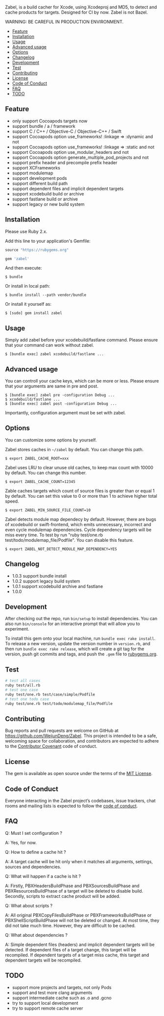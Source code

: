 Zabel, is a build cacher for Xcode, using Xcodeproj and MD5, to detect and cache products for targets. Designed for CI by now. Zabel is not Bazel. 

WARNING: BE CAREFUL IN PRODUCTION ENVIRONMENT.

- [Feature](https://github.com/WeijunDeng/Zabel#feature)
- [Installation](https://github.com/WeijunDeng/Zabel#installation)
- [Usage](https://github.com/WeijunDeng/Zabel#usage)
- [Advanced usage](https://github.com/WeijunDeng/Zabel#advanced-usage)
- [Options](https://github.com/WeijunDeng/Zabel#options)
- [Changelog](https://github.com/WeijunDeng/Zabel#changelog)
- [Development](https://github.com/WeijunDeng/Zabel#development)
- [Test](https://github.com/WeijunDeng/Zabel#test)
- [Contributing](https://github.com/WeijunDeng/Zabel#contributing)
- [License](https://github.com/WeijunDeng/Zabel#license)
- [Code of Conduct](https://github.com/WeijunDeng/Zabel#code-of-conduct)
- [FAQ](https://github.com/WeijunDeng/Zabel#faq)
- [TODO](https://github.com/WeijunDeng/Zabel#todo)

## Feature

- only support Cocoapods targets now
- support bundle / a / framework
- support C / C++ / Objective-C / Objective-C++ / Swift
- support Cocoapods option use_frameworks! :linkage => :dynamic and not
- support Cocoapods option use_frameworks! :linkage => :static and not
- support Cocoapods option use_modular_headers and not
- support Cocoapods option generate_multiple_pod_projects and not
- support prefix header and precompile prefix header
- support XCFrameworks
- support modulemap
- support development pods
- support different build path
- support dependent files and implicit dependent targets
- support xcodebuild build or archive
- support fastlane build or archive
- support legacy or new build system

## Installation

Please use Ruby 2.x.

Add this line to your application's Gemfile:

```ruby
source "https://rubygems.org"

gem 'zabel'
```

And then execute:

    $ bundle

Or install in local path:

    $ bundle install --path vendor/bundle

Or install it yourself as:

    $ [sudo] gem install zabel

## Usage

Simply add zabel before your xcodebuild/fastlane command. Please ensure that your command can work without zabel. 

    $ [bundle exec] zabel xcodebuild/fastlane ...

## Advanced usage

You can controll your cache keys, which can be more or less. Please ensure that your arguments are same in pre and post.

    $ [bundle exec] zabel pre -configuration Debug ...
    $ xcodebuild/fastlane ...
    $ [bundle exec] zabel post -configuration Debug ...

Importantly, configuration argument must be set with zabel.

## Options

You can customize some options by yourself.

Zabel stores caches in `~/zabel` by default. You can change this path.

    $ export ZABEL_CACHE_ROOT=xxx

Zabel uses LRU to clear unuse old caches, to keep max count with 10000 by default. You can change this number.

    $ export ZABEL_CACHE_COUNT=12345

Zable caches targets which count of source files is greater than or equal 1 by default. You can set this value to 0 or more than 1 to achieve higher total speed. 

    $ export ZABEL_MIN_SOURCE_FILE_COUNT=10

Zabel detects module map dependecy by default. However, there are bugs of xcodebuild or swift-frontend, which emits unnecessary, incorrect and even cycle modulemap dependencies. Cycle dependency targets will be miss every time. To test by run "ruby test/one.rb test/todo/modulemap_file/Podfile". You can disable this feature.

    $ export ZABEL_NOT_DETECT_MODULE_MAP_DEPENDENCY=YES

## Changelog

- 1.0.3 support bundle install
- 1.0.2 support legacy build system
- 1.0.1 support xcodebuild archive and fastlane
- 1.0.0

## Development

After checking out the repo, run `bin/setup` to install dependencies. You can also run `bin/console` for an interactive prompt that will allow you to experiment.

To install this gem onto your local machine, run `bundle exec rake install`. To release a new version, update the version number in `version.rb`, and then run `bundle exec rake release`, which will create a git tag for the version, push git commits and tags, and push the `.gem` file to [rubygems.org](https://rubygems.org).

## Test

```bash
# test all cases
ruby test/all.rb
# test one case
ruby test/one.rb test/case/simple/Podfile
# test one todo case
ruby test/one.rb test/todo/modulemap_file/Podfile
```

## Contributing

Bug reports and pull requests are welcome on GitHub at https://github.com/WeijunDeng/Zabel. This project is intended to be a safe, welcoming space for collaboration, and contributors are expected to adhere to the [Contributor Covenant](http://contributor-covenant.org) code of conduct.

## License

The gem is available as open source under the terms of the [MIT License](https://opensource.org/licenses/MIT).

## Code of Conduct

Everyone interacting in the Zabel project’s codebases, issue trackers, chat rooms and mailing lists is expected to follow the [code of conduct](https://github.com/WeijunDeng/Zabel/blob/master/CODE_OF_CONDUCT.md).

## FAQ

Q: Must I set configuration ?

A: Yes, for now.

Q: How to define a cache hit ?

A: A target cache will be hit only when it matches all arguments, settings, sources and dependencies.

Q: What will happen if a cache is hit ?

A: Firstly, PBXHeadersBuildPhase and PBXSourcesBuildPhase and PBXResourcesBuildPhase of a target will be deleted to disable build. Secondly, scripts to extract cache product will be added.

Q: What about scripts ?

A: All original PBXCopyFilesBuildPhase or PBXFrameworksBuildPhase or PBXShellScriptBuildPhase will not be deleted or changed. At most time, they did not take much time. However, they are difficult to be cached.

Q: What about dependencies ?

A: Simple dependent files (headers) and implicit dependent targets will be detected. If dependent files of a target change, this target will be recompiled. If dependent targets of a target miss cache, this target and dependent targets will be recompiled. 

## TODO

- support more projects and targets, not only Pods
- support and test more clang arguments
- support intermediate cache such as .o and .gcno
- try to support local development
- try to support remote cache server

